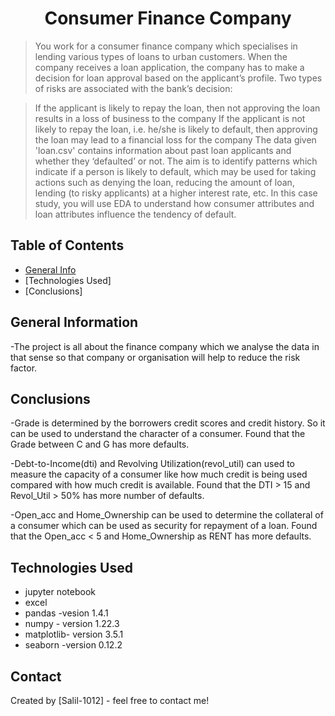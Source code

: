 # <center> Consumer Finance Company</center>
> You work for a consumer finance company which specialises in lending various types of loans to urban customers. When the company receives a loan application, the company has to make a decision for loan approval based on the applicant’s profile. Two types of risks are associated with the bank’s decision:

>If the applicant is likely to repay the loan, then not approving the loan results in a loss of business to the company
If the applicant is not likely to repay the loan, i.e. he/she is likely to default, then approving the loan may lead to a financial loss for the company
> The data given 'loan.csv' contains information about past loan applicants and whether they ‘defaulted’ or not. The aim is to identify patterns which indicate if a person is likely to default, which may be used for taking actions such as denying the loan, reducing the amount of loan, lending (to risky applicants) at a higher interest rate, etc.
>In this case study, you will use EDA to understand how consumer attributes and loan attributes influence the tendency of default.


## Table of Contents
* [General Info](#general-information) 
* [Technologies Used]    
* [Conclusions] 


<!-- You can include any other section that is pertinent to your problem -->

## General Information
-The project is all about the finance company which we analyse the data in that sense so that company or organisation will help to reduce the risk factor.


## Conclusions
 
-Grade is determined by the borrowers credit scores and credit history. So it can be used to understand the 
character of a consumer. Found that the Grade between C and G has more defaults. 
 
-Debt-to-Income(dti) and Revolving Utilization(revol_util) can used to measure the capacity of a consumer 
like how much credit is being used compared with how much credit is available. 
Found that the DTI > 15 and Revol_Util > 50% has more number of defaults. 
 
-Open_acc and Home_Ownership can be used to determine the collateral of a consumer which can be used 
as security for repayment of a loan. Found that the Open_acc < 5 and Home_Ownership as RENT has 
more defaults.




## Technologies Used
- jupyter notebook
- excel
- pandas -vesion 1.4.1
- numpy - version 1.22.3
- matplotlib- version 3.5.1
- seaborn -version 0.12.2




## Contact
Created by [Salil-1012] - feel free to contact me!
